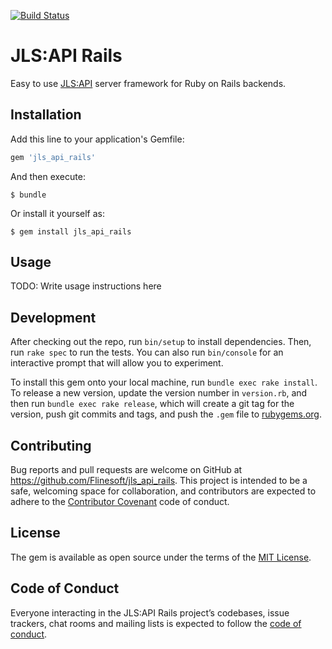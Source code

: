 [![Build Status](https://travis-ci.org/Flinesoft/jls_api_rails.svg?branch=stable)](https://travis-ci.org/Flinesoft/jls_api_rails)

# JLS:API Rails

Easy to use [JLS:API](https://github.com/JamitLabs/SimpleAPISpec) server framework for Ruby on Rails backends.

## Installation

Add this line to your application's Gemfile:

```ruby
gem 'jls_api_rails'
```

And then execute:

    $ bundle

Or install it yourself as:

    $ gem install jls_api_rails

## Usage

TODO: Write usage instructions here

## Development

After checking out the repo, run `bin/setup` to install dependencies. Then, run `rake spec` to run the tests. You can also run `bin/console` for an interactive prompt that will allow you to experiment.

To install this gem onto your local machine, run `bundle exec rake install`. To release a new version, update the version number in `version.rb`, and then run `bundle exec rake release`, which will create a git tag for the version, push git commits and tags, and push the `.gem` file to [rubygems.org](https://rubygems.org).

## Contributing

Bug reports and pull requests are welcome on GitHub at https://github.com/Flinesoft/jls_api_rails. This project is intended to be a safe, welcoming space for collaboration, and contributors are expected to adhere to the [Contributor Covenant](http://contributor-covenant.org) code of conduct.

## License

The gem is available as open source under the terms of the [MIT License](https://opensource.org/licenses/MIT).

## Code of Conduct

Everyone interacting in the JLS:API Rails project’s codebases, issue trackers, chat rooms and mailing lists is expected to follow the [code of conduct](https://github.com/[USERNAME]/jls_api_rails/blob/master/CODE_OF_CONDUCT.md).
